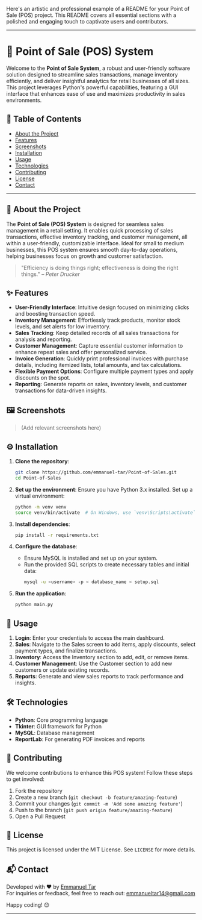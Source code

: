 Here's an artistic and professional example of a README for your Point of Sale (POS) project. This README covers all essential sections with a polished and engaging touch to captivate users and contributors.

---

# 🛒 Point of Sale (POS) System

Welcome to the **Point of Sale System**, a robust and user-friendly software solution designed to streamline sales transactions, manage inventory efficiently, and deliver insightful analytics for retail businesses of all sizes. This project leverages Python's powerful capabilities, featuring a GUI interface that enhances ease of use and maximizes productivity in sales environments.

## 📜 Table of Contents

- [About the Project](#-about-the-project)
- [Features](#-features)
- [Screenshots](#-screenshots)
- [Installation](#-installation)
- [Usage](#-usage)
- [Technologies](#-technologies)
- [Contributing](#-contributing)
- [License](#-license)
- [Contact](#-contact)

---

## 🌟 About the Project

The **Point of Sale (POS) System** is designed for seamless sales management in a retail setting. It enables quick processing of sales transactions, effective inventory tracking, and customer management, all within a user-friendly, customizable interface. Ideal for small to medium businesses, this POS system ensures smooth day-to-day operations, helping businesses focus on growth and customer satisfaction.

> "Efficiency is doing things right; effectiveness is doing the right things." – *Peter Drucker*

## ✨ Features

- **User-Friendly Interface**: Intuitive design focused on minimizing clicks and boosting transaction speed.
- **Inventory Management**: Effortlessly track products, monitor stock levels, and set alerts for low inventory.
- **Sales Tracking**: Keep detailed records of all sales transactions for analysis and reporting.
- **Customer Management**: Capture essential customer information to enhance repeat sales and offer personalized service.
- **Invoice Generation**: Quickly print professional invoices with purchase details, including itemized lists, total amounts, and tax calculations.
- **Flexible Payment Options**: Configure multiple payment types and apply discounts on the spot.
- **Reporting**: Generate reports on sales, inventory levels, and customer transactions for data-driven insights.

## 🖼 Screenshots

> (Add relevant screenshots here)

## ⚙️ Installation

1. **Clone the repository**:
   ```bash
   git clone https://github.com/emmanuel-tar/Point-of-Sales.git
   cd Point-of-Sales
   ```

2. **Set up the environment**:
   Ensure you have Python 3.x installed. Set up a virtual environment:
   ```bash
   python -m venv venv
   source venv/bin/activate  # On Windows, use `venv\Scripts\activate`
   ```

3. **Install dependencies**:
   ```bash
   pip install -r requirements.txt
   ```

4. **Configure the database**:
   - Ensure MySQL is installed and set up on your system.
   - Run the provided SQL scripts to create necessary tables and initial data:
     ```bash
     mysql -u <username> -p < database_name < setup.sql
     ```

5. **Run the application**:
   ```bash
   python main.py
   ```

## 🚀 Usage

1. **Login**: Enter your credentials to access the main dashboard.
2. **Sales**: Navigate to the Sales screen to add items, apply discounts, select payment types, and finalize transactions.
3. **Inventory**: Access the Inventory section to add, edit, or remove items.
4. **Customer Management**: Use the Customer section to add new customers or update existing records.
5. **Reports**: Generate and view sales reports to track performance and insights.

## 🛠 Technologies

- **Python**: Core programming language
- **Tkinter**: GUI framework for Python
- **MySQL**: Database management
- **ReportLab**: For generating PDF invoices and reports

## 🤝 Contributing

We welcome contributions to enhance this POS system! Follow these steps to get involved:

1. Fork the repository
2. Create a new branch (`git checkout -b feature/amazing-feature`)
3. Commit your changes (`git commit -m 'Add some amazing feature'`)
4. Push to the branch (`git push origin feature/amazing-feature`)
5. Open a Pull Request

## 📄 License

This project is licensed under the MIT License. See `LICENSE` for more details.

## 📬 Contact

Developed with ❤️ by [Emmanuel Tar](https://github.com/emmanuel-tar)  
For inquiries or feedback, feel free to reach out: emmanueltar14@gmail.com  

Happy coding! 😊

--- 

